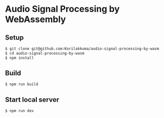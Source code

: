 # Audio Signal Processing by WebAssembly

## Setup

```bash
$ git clone git@github.com:Korilakkuma/audio-signal-processing-by-wasm.git
$ cd audio-signal-processing-by-wasm
$ npm install
```

## Build

```bash
$ npm run build
```

## Start local server

```bash
$ npm run dev
```
